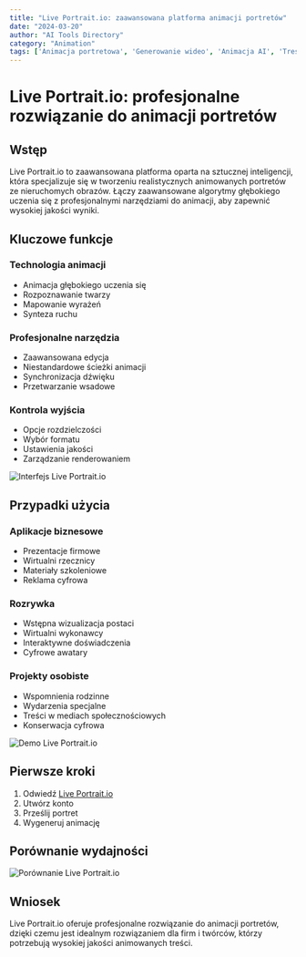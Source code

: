 ```yaml
---
title: "Live Portrait.io: zaawansowana platforma animacji portretów"
date: "2024-03-20"
author: "AI Tools Directory"
category: "Animation"
tags: ['Animacja portretowa', 'Generowanie wideo', 'Animacja AI', 'Treści cyfrowe']
---
```

# Live Portrait.io: profesjonalne rozwiązanie do animacji portretów

## Wstęp

Live Portrait.io to zaawansowana platforma oparta na sztucznej inteligencji, która specjalizuje się w tworzeniu realistycznych animowanych portretów ze nieruchomych obrazów. Łączy zaawansowane algorytmy głębokiego uczenia się z profesjonalnymi narzędziami do animacji, aby zapewnić wysokiej jakości wyniki.

## Kluczowe funkcje

### Technologia animacji
- Animacja głębokiego uczenia się
- Rozpoznawanie twarzy
- Mapowanie wyrażeń
- Synteza ruchu

### Profesjonalne narzędzia
- Zaawansowana edycja
- Niestandardowe ścieżki animacji
- Synchronizacja dźwięku
- Przetwarzanie wsadowe

### Kontrola wyjścia
- Opcje rozdzielczości
- Wybór formatu
- Ustawienia jakości
- Zarządzanie renderowaniem

![Interfejs Live Portrait.io](/imgs/live-portrait-io/interface.jpg)

## Przypadki użycia

### Aplikacje biznesowe
- Prezentacje firmowe
- Wirtualni rzecznicy
- Materiały szkoleniowe
- Reklama cyfrowa

### Rozrywka
- Wstępna wizualizacja postaci
- Wirtualni wykonawcy
- Interaktywne doświadczenia
- Cyfrowe awatary

### Projekty osobiste
- Wspomnienia rodzinne
- Wydarzenia specjalne
- Treści w mediach społecznościowych
- Konserwacja cyfrowa

![Demo Live Portrait.io](/imgs/live-portrait-io/demo.jpg)

## Pierwsze kroki

1. Odwiedź [Live Portrait.io](https://live-portrait.io)
2. Utwórz konto
3. Prześlij portret
4. Wygeneruj animację

## Porównanie wydajności

![Porównanie Live Portrait.io](/imgs/live-portrait-io/comparison.jpg)

## Wniosek

Live Portrait.io oferuje profesjonalne rozwiązanie do animacji portretów, dzięki czemu jest idealnym rozwiązaniem dla firm i twórców, którzy potrzebują wysokiej jakości animowanych treści.